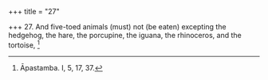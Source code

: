 +++
title = "27"

+++
27. And five-toed animals (must) not (be eaten) excepting the hedgehog, the hare, the porcupine, the iguana, the rhinoceros, and the tortoise, [^25] 


[^25]:  Āpastamba. I, 5, 17, 37.
